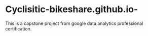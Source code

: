 # Cyclisitic-bikeshare.github.io-
This is a capstone project from google data analytics professional certification.
